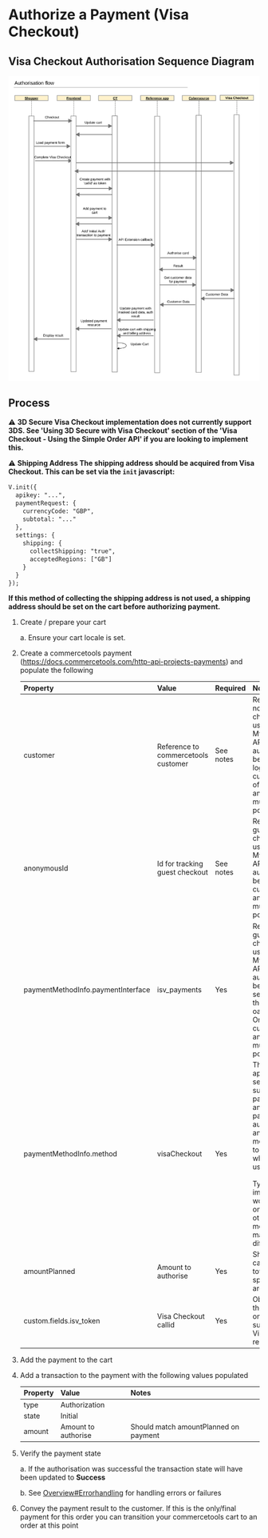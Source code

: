# Authorize a Payment (Visa Checkout)

## Visa Checkout Authorisation Sequence Diagram

![Visa Checkout Authorisation flow](images/Authorisation-flow-vc.svg)

## Process

⚠️ **3D Secure
Visa Checkout implementation does not currently support 3DS. See 'Using 3D Secure with Visa Checkout' section of the 'Visa Checkout - Using the Simple Order API' if you are looking to implement this.**

⚠️ **Shipping Address
The shipping address should be acquired from Visa Checkout. This can be set via the `init` javascript:**

	V.init({
	  apikey: "...",
	  paymentRequest: {
	    currencyCode: "GBP",
	    subtotal: "..."
	  },
	  settings: {
	    shipping: {
	      collectShipping: "true",
	      acceptedRegions: ["GB"]
	    }
	  }
	});

**If this method of collecting the shipping address is not used, a shipping address should be set on the cart before authorizing payment.**  

1.  Create / prepare your cart
    
	a.  Ensure your cart locale is set.

2.  Create a commercetools payment
    (<https://docs.commercetools.com/http-api-projects-payments>) and
    populate the following
    
	|Property|Value|Required|Notes|
	|--- |--- |--- |--- |
	|customer|Reference to commercetools customer|See notes|Required for non-guest checkout. If using MyPayments API this will automatically be set to the logged in customer. One of customer or anonymousId must be populated|
	|anonymousId|Id for tracking guest checkout|See notes|Required for guest checkout. If using MyPayments API this will automatically be set. One of customer or anonymousId must be populated|
	|paymentMethodInfo.paymentInterface|isv_payments|Yes|Required for guest checkout. If using MyPayments API this will automatically be set to the session id of the anonymous oauth token. One of customer or anonymousId must be populated|
	|paymentMethodInfo.method|visaCheckout|Yes|The reference application is set up to support payments with and without payer authentication and the method is used to determine which is being used<br><br>Typically an implementation would choose one or the other and the method name may be different to this|
	|amountPlanned|Amount to authorise|Yes|Should match cart gross total, unless split payments are being used|
	|custom.fields.isv_token|Visa Checkout callid|Yes|Obtain from the 'callid' field on a successful Visa Checkout response|    

3.  Add the payment to the cart

4.  Add a transaction to the payment with the following values populated
    
    
	| Property | Value               | Notes                                 |
	| -------- | ------------------- | ------------------------------------- |
	| type     | Authorization       |                                       |
	| state    | Initial             |                                       |
	| amount   | Amount to authorise | Should match amountPlanned on payment |

    

5.  Verify the payment state
    
    a.  If the authorisation was successful the transaction state will have been updated to **Success**
    
    b.  See [Overview\#Errorhandling](Overview.md#Errorhandling) for handling errors or failures

6.  Convey the payment result to the customer. If this is the only/final payment for this order you can transition your commercetools cart to an order at this point
